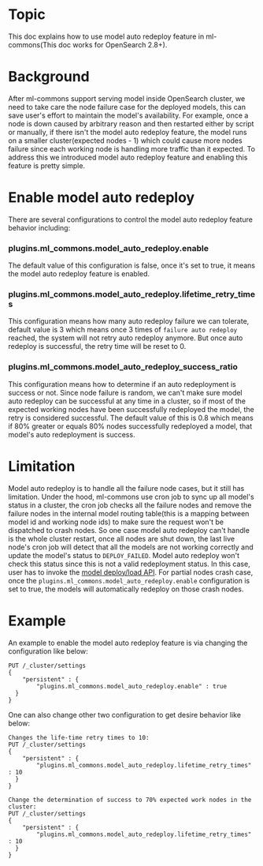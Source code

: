 # Topic
This doc explains how to use model auto redeploy feature in ml-commons(This doc works for OpenSearch 2.8+).

# Background
After ml-commons support serving model inside OpenSearch cluster, we need to take care the node failure case for the 
deployed models, this can save user's effort to maintain the model's availability. For example, once a node is down
caused by arbitrary reason and then restarted either by script or manually, if there isn't the model auto redeploy 
feature, the model runs on a smaller cluster(expected nodes - 1) which could cause more nodes failure since each working
node is handling more traffic than it expected. To address this we introduced model auto redeploy feature and enabling this
feature is pretty simple.

# Enable model auto redeploy
There are several configurations to control the model auto redeploy feature behavior including: 
### plugins.ml_commons.model_auto_redeploy.enable
The default value of this configuration is false, once it's set to true, it means the model auto redeploy feature is enabled.
### plugins.ml_commons.model_auto_redeploy.lifetime_retry_times
This configuration means how many auto redeploy failure we can tolerate, default value is 3 which means once 3 times of 
`failure auto redeploy` reached, the system will not retry auto redeploy anymore. But once auto redeploy is successful,
the retry time will be reset to 0. 
### plugins.ml_commons.model_auto_redeploy_success_ratio
This configuration means how to determine if an auto redeployment is success or not. Since node failure is random, we can't
make sure model auto redeploy can be successful at any time in a cluster, so if most of the expected working nodes have
been successfully redeployed the model, the retry is considered successful. The default value of this is 0.8 which means
if 80% greater or equals 80% nodes successfully redeployed a model, that model's auto redeployment is success.

# Limitation
Model auto redeploy is to handle all the failure node cases, but it still has limitation. Under the hood, ml-commons use
cron job to sync up all model's status in a cluster, the cron job checks all the failure nodes and remove the failure nodes
in the internal model routing table(this is a mapping between model id and working node ids) to make sure the request won't
be dispatched to crash nodes.
So one case model auto redeploy can't handle is the whole cluster restart, once all nodes are shut down, the last live
node's cron job will detect that all the models are not working correctly and update the model's status to `DEPLOY_FAILED`.
Model auto redeploy won't check this status since this is not a valid redeployment status. In this case, user has to invoke
the [model deploy/load API](https://opensearch.org/docs/latest/ml-commons-plugin/api/#deploying-a-model).
For partial nodes crash case, once the `plugins.ml_commons.model_auto_redeploy.enable` configuration is set to true, the
models will automatically redeploy on those crash nodes.

# Example
An example to enable the model auto redeploy feature is via changing the configuration like below:
```
PUT /_cluster/settings
{
    "persistent" : {
        "plugins.ml_commons.model_auto_redeploy.enable" : true 
  }
}
```
One can also change other two configuration to get desire behavior like below:
```
Changes the life-time retry times to 10:
PUT /_cluster/settings
{
    "persistent" : {
        "plugins.ml_commons.model_auto_redeploy.lifetime_retry_times" : 10 
  }
}

Change the determination of success to 70% expected work nodes in the cluster:
PUT /_cluster/settings
{
    "persistent" : {
        "plugins.ml_commons.model_auto_redeploy.lifetime_retry_times" : 10 
  }
}
```

